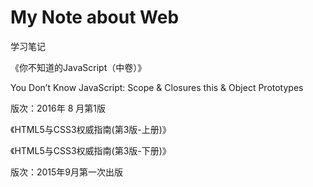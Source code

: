 # My Note about Web
学习笔记

《你不知道的JavaScript（中卷）》

You Don’t Know JavaScript: Scope & Closures this & Object Prototypes

版次：2016年 8 月第1版   

《HTML5与CSS3权威指南(第3版-上册)》

《HTML5与CSS3权威指南(第3版-下册)》

版次：2015年9月第一次出版
